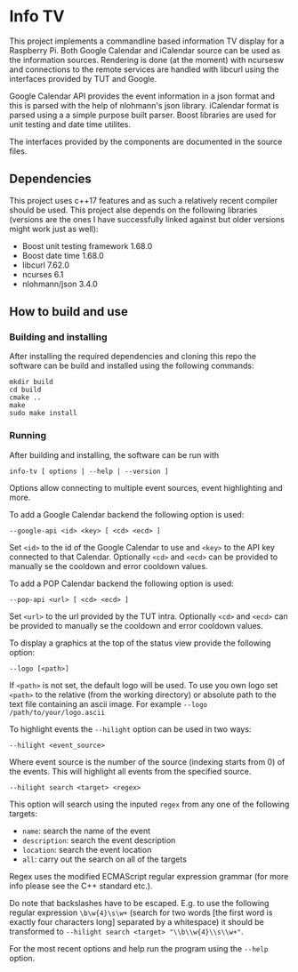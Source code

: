 # Info TV
This project implements a commandline based information TV display
for a Raspberry Pi. Both Google Calendar and iCalendar source can
be used as the information sources. Rendering is done (at the moment)
with ncursesw and connections to the remote services are handled with
libcurl using the interfaces provided by TUT and Google.

Google Calendar API provides the event information in a json format
and this is parsed with the help of nlohmann's json library. iCalendar
format is parsed using a a simple purpose built parser. Boost libraries
are used for unit testing and date time utilites.

The interfaces provided by the components are documented in the
source files.

## Dependencies
This project uses c++17 features and as such a relatively recent
compiler should be used. This project alse depends on the
following libraries (versions are the ones I have successfully
linked against but older versions might work just as well):
 - Boost unit testing framework 1.68.0
 - Boost date time 1.68.0
 - libcurl 7.62.0
 - ncurses 6.1
 - nlohmann/json 3.4.0

## How to build and use
### Building and installing
After installing the required dependencies and cloning this repo
the software can be build and installed using the following
commands:

```
mkdir build
cd build
cmake ..
make
sudo make install
```

### Running
After building and installing, the software can be run with
```
info-tv [ options | --help | --version ]
```
Options allow connecting to multiple event sources, event highlighting
and more.

To add a Google Calendar backend the following option is used:
```
--google-api <id> <key> [ <cd> <ecd> ]
```
Set `<id>` to the id of the Google Calendar to use and `<key>`
to the API key connected to that Calendar. Optionally `<cd>` and
`<ecd>` can be provided to manually se the cooldown and error
cooldown values.

To add a POP Calendar backend the following option is used:
```
--pop-api <url> [ <cd> <ecd> ]
```
Set `<url>` to the url provided by the TUT intra. Optionally `<cd>`
and `<ecd>` can be provided to manually se the cooldown and error
cooldown values.
 
To display a graphics at the top of the status view provide the
following option:
```
--logo [<path>]
```
If `<path>` is not set, the default logo will be used. To use you own
logo set `<path>` to the relative (from the working directory) or
absolute path to the text file containing an ascii image. For example
`--logo /path/to/your/logo.ascii`

To highlight events the `--hilight` option can be used in two ways:
```
--hilight <event_source>
```
Where event source is the number of the source (indexing starts from
0) of the events. This will highlight all events from the specified
source.

```
--hilight search <target> <regex>
```
This option will search using the inputed `regex` from any one of the
following targets:
 - `name`: search the name of the event
 - `description`: search the event description
 - `location`: search the event location
 - `all`: carry out the search on all of the targets

Regex uses the modified ECMAScript regular expression grammar (for
more info please see the C++ standard etc.).

Do note that backslashes have to be escaped. E.g. to use the following
regular expression `\b\w{4}\s\w+` (search for two words [the first
word is exactly four characters long] separated by a whitespace) it
should be transformed to `--hilight search <target> "\\b\\w{4}\\s\\w+"`.

For the most recent options and help run the program using the `--help`
option.
